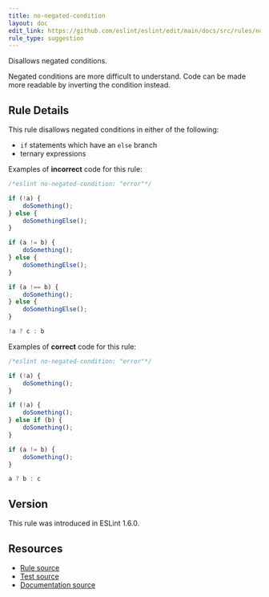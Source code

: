```yaml
---
title: no-negated-condition
layout: doc
edit_link: https://github.com/eslint/eslint/edit/main/docs/src/rules/no-negated-condition.md
rule_type: suggestion
---
```


Disallows negated conditions.

Negated conditions are more difficult to understand. Code can be made more readable by inverting the condition instead.

## Rule Details

This rule disallows negated conditions in either of the following:

* `if` statements which have an `else` branch
* ternary expressions

Examples of **incorrect** code for this rule:

```js
/*eslint no-negated-condition: "error"*/

if (!a) {
    doSomething();
} else {
    doSomethingElse();
}

if (a != b) {
    doSomething();
} else {
    doSomethingElse();
}

if (a !== b) {
    doSomething();
} else {
    doSomethingElse();
}

!a ? c : b
```

Examples of **correct** code for this rule:

```js
/*eslint no-negated-condition: "error"*/

if (!a) {
    doSomething();
}

if (!a) {
    doSomething();
} else if (b) {
    doSomething();
}

if (a != b) {
    doSomething();
}

a ? b : c
```

## Version

This rule was introduced in ESLint 1.6.0.

## Resources

* [Rule source](https://github.com/eslint/eslint/tree/HEAD/lib/rules/no-negated-condition.js)
* [Test source](https://github.com/eslint/eslint/tree/HEAD/tests/lib/rules/no-negated-condition.js)
* [Documentation source](https://github.com/eslint/eslint/tree/HEAD/docs/src/rules/no-negated-condition.md)
